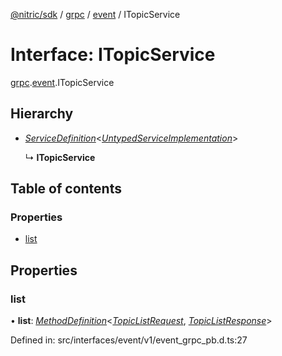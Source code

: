 [@nitric/sdk](../README.md) / [grpc](../modules/grpc.md) / [event](../modules/grpc.event.md) / ITopicService

# Interface: ITopicService

[grpc](../modules/grpc.md).[event](../modules/grpc.event.md).ITopicService

## Hierarchy

* [*ServiceDefinition*](../modules/grpc.grpc-1.md#servicedefinition)<[*UntypedServiceImplementation*](grpc.grpc-1.untypedserviceimplementation.md)\>

  ↳ **ITopicService**

## Table of contents

### Properties

- [list](grpc.event.itopicservice.md#list)

## Properties

### list

• **list**: [*MethodDefinition*](grpc.grpc-1.methoddefinition.md)<[*TopicListRequest*](../classes/grpc.event.topiclistrequest-1.md), [*TopicListResponse*](../classes/grpc.event.topiclistresponse-1.md)\>

Defined in: src/interfaces/event/v1/event_grpc_pb.d.ts:27
